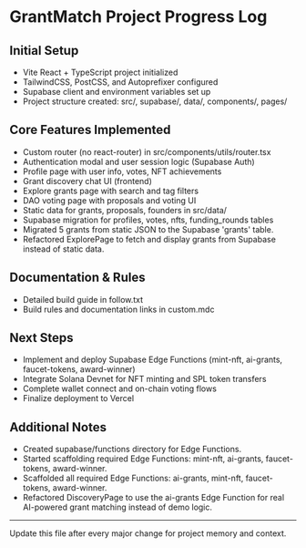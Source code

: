 # GrantMatch Project Progress Log

## Initial Setup
- Vite React + TypeScript project initialized
- TailwindCSS, PostCSS, and Autoprefixer configured
- Supabase client and environment variables set up
- Project structure created: src/, supabase/, data/, components/, pages/

## Core Features Implemented
- Custom router (no react-router) in src/components/utils/router.tsx
- Authentication modal and user session logic (Supabase Auth)
- Profile page with user info, votes, NFT achievements
- Grant discovery chat UI (frontend)
- Explore grants page with search and tag filters
- DAO voting page with proposals and voting UI
- Static data for grants, proposals, founders in src/data/
- Supabase migration for profiles, votes, nfts, funding_rounds tables
- Migrated 5 grants from static JSON to the Supabase 'grants' table.
- Refactored ExplorePage to fetch and display grants from Supabase instead of static data.

## Documentation & Rules
- Detailed build guide in follow.txt
- Build rules and documentation links in custom.mdc

## Next Steps
- Implement and deploy Supabase Edge Functions (mint-nft, ai-grants, faucet-tokens, award-winner)
- Integrate Solana Devnet for NFT minting and SPL token transfers
- Complete wallet connect and on-chain voting flows
- Finalize deployment to Vercel

## Additional Notes
- Created supabase/functions directory for Edge Functions.
- Started scaffolding required Edge Functions: mint-nft, ai-grants, faucet-tokens, award-winner.
- Scaffolded all required Edge Functions: ai-grants, mint-nft, faucet-tokens, award-winner.
- Refactored DiscoveryPage to use the ai-grants Edge Function for real AI-powered grant matching instead of demo logic.

---
Update this file after every major change for project memory and context. 